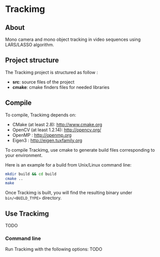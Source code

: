 # Trackimg

## About
Mono camera and mono object tracking in video sequences using LARS/LASSO algorithm.

## Project structure

The Trackimg project is structured as follow :
- **src**: source files of the project
- **cmake**: cmake finders files for needed libraries

## Compile

To compile, Trackimg depends on:
- CMake (at least 2.8): http://www.cmake.org
- OpenCV (at least 1.2.14): http://opencv.org/
- OpenMP : http://openmp.org
- Eigen3 : http://eigen.tuxfamily.org

To compile Trackimg, use cmake to generate build files corresponding to your environment.

Here is an example for a build from Unix/Linux command line:
```sh
mkdir build && cd build
cmake ..
make
```

Once Trackimg is built, you will find the resulting binary under `bin/<BUILD_TYPE>` directory.

## Use Trackimg

TODO

### Command line

Run Trackimg with the following options:
TODO
